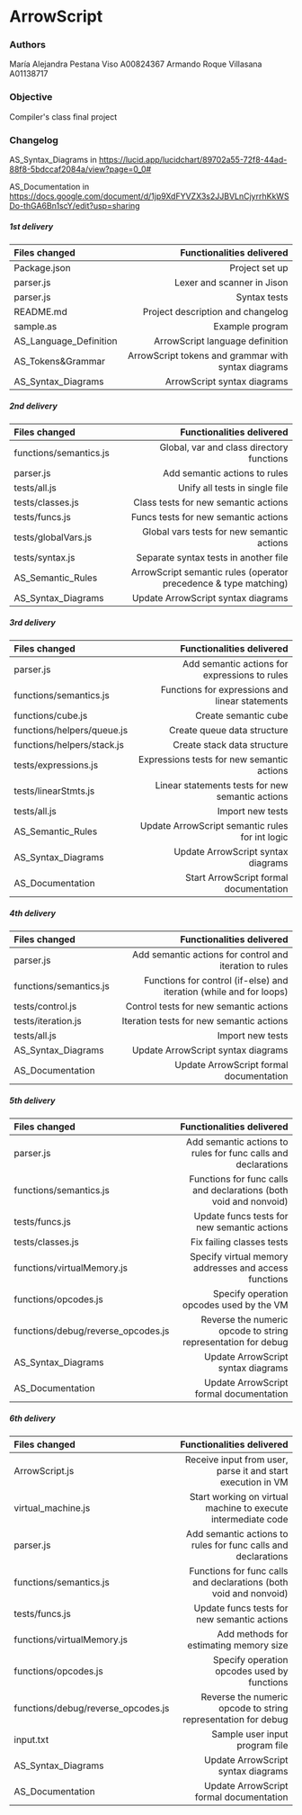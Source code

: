 # ArrowScript

### Authors

María Alejandra Pestana Viso A00824367
Armando Roque Villasana A01138717

### Objective

Compiler's class final project

### Changelog

AS_Syntax_Diagrams in https://lucid.app/lucidchart/89702a55-72f8-44ad-88f8-5bdccaf2084a/view?page=0_0#

AS_Documentation in https://docs.google.com/document/d/1jp9XdFYVZX3s2JJBVLnCjyrrhKkWSDo-thGA6Bn1scY/edit?usp=sharing

##### 1st delivery

| Files changed          |                           Functionalities delivered |
| :--------------------- | --------------------------------------------------: |
| Package.json           |                                      Project set up |
| parser.js              |                          Lexer and scanner in Jison |
| parser.js              |                                        Syntax tests |
| README.md              |                   Project description and changelog |
| sample.as              |                                     Example program |
| AS_Language_Definition |                     ArrowScript language definition |
| AS_Tokens&Grammar      | ArrowScript tokens and grammar with syntax diagrams |
| AS_Syntax_Diagrams     |                         ArrowScript syntax diagrams |

##### 2nd delivery

| Files changed          |                                        Functionalities delivered |
| :--------------------- | ---------------------------------------------------------------: |
| functions/semantics.js |                        Global, var and class directory functions |
| parser.js              |                                    Add semantic actions to rules |
| tests/all.js           |                                   Unify all tests in single file |
| tests/classes.js       |                             Class tests for new semantic actions |
| tests/funcs.js         |                             Funcs tests for new semantic actions |
| tests/globalVars.js    |                       Global vars tests for new semantic actions |
| tests/syntax.js        |                            Separate syntax tests in another file |
| AS_Semantic_Rules      | ArrowScript semantic rules (operator precedence & type matching) |
| AS_Syntax_Diagrams     |                               Update ArrowScript syntax diagrams |

##### 3rd delivery

| Files changed              |                        Functionalities delivered |
| :------------------------- | -----------------------------------------------: |
| parser.js                  |    Add semantic actions for expressions to rules |
| functions/semantics.js     |  Functions for expressions and linear statements |
| functions/cube.js          |                             Create semantic cube |
| functions/helpers/queue.js |                      Create queue data structure |
| functions/helpers/stack.js |                      Create stack data structure |
| tests/expressions.js       |       Expressions tests for new semantic actions |
| tests/linearStmts.js       | Linear statements tests for new semantic actions |
| tests/all.js               |                                 Import new tests |
| AS_Semantic_Rules          |  Update ArrowScript semantic rules for int logic |
| AS_Syntax_Diagrams         |               Update ArrowScript syntax diagrams |
| AS_Documentation           |           Start ArrowScript formal documentation |

##### 4th delivery

| Files changed          |                                           Functionalities delivered |
| :--------------------- | ------------------------------------------------------------------: |
| parser.js              |             Add semantic actions for control and iteration to rules |
| functions/semantics.js | Functions for control (if-else) and iteration (while and for loops) |
| tests/control.js       |                              Control tests for new semantic actions |
| tests/iteration.js     |                            Iteration tests for new semantic actions |
| tests/all.js           |                                                    Import new tests |
| AS_Syntax_Diagrams     |                                  Update ArrowScript syntax diagrams |
| AS_Documentation       |                             Update ArrowScript formal documentation |

##### 5th delivery

| Files changed                      |                                         Functionalities delivered |
| :--------------------------------- | ----------------------------------------------------------------: |
| parser.js                          |     Add semantic actions to rules for func calls and declarations |
| functions/semantics.js             | Functions for func calls and declarations (both void and nonvoid) |
| tests/funcs.js                     |                       Update funcs tests for new semantic actions |
| tests/classes.js                   |                                         Fix failing classes tests |
| functions/virtualMemory.js         |             Specify virtual memory addresses and access functions |
| functions/opcodes.js               |                          Specify operation opcodes used by the VM |
| functions/debug/reverse_opcodes.js |     Reverse the numeric opcode to string representation for debug |
| AS_Syntax_Diagrams                 |                                Update ArrowScript syntax diagrams |
| AS_Documentation                   |                           Update ArrowScript formal documentation |

##### 6th delivery

| Files changed                      |                                         Functionalities delivered |
| :--------------------------------- | ----------------------------------------------------------------: |
| ArrowScript.js                     |       Receive input from user, parse it and start execution in VM |
| virtual_machine.js                 |     Start working on virtual machine to execute intermediate code |
| parser.js                          |     Add semantic actions to rules for func calls and declarations |
| functions/semantics.js             | Functions for func calls and declarations (both void and nonvoid) |
| tests/funcs.js                     |                       Update funcs tests for new semantic actions |
| functions/virtualMemory.js         |                            Add methods for estimating memory size |
| functions/opcodes.js               |                       Specify operation opcodes used by functions |
| functions/debug/reverse_opcodes.js |     Reverse the numeric opcode to string representation for debug |
| input.txt                          |                                    Sample user input program file |
| AS_Syntax_Diagrams                 |                                Update ArrowScript syntax diagrams |
| AS_Documentation                   |                           Update ArrowScript formal documentation |
